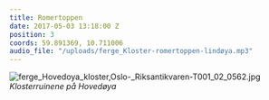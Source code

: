 ```yaml
---
title: Romertoppen
date: 2017-05-03 13:18:00 Z
position: 3
coords: 59.891369, 10.711006
audio_file: "/uploads/ferge_Kloster-romertoppen-lindøya.mp3"
---
```


![ferge_Hovedoya_kloster,_Oslo_-_Riksantikvaren-T001_02_0562.jpg](/uploads/ferge_Hovedoya_kloster,_Oslo_-_Riksantikvaren-T001_02_0562.jpg)
*Klosterruinene på Hovedøya*